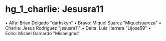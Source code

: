 # hg_1_charlie: Jesusra11
• Alfa: Brian Delgado "darkskyn"
• Bravo: Miquel Suarez "Miquelsuareza"
• Charlie: Jesus Rodriguez "jesusra11"
• Delta: Luis Herrera "Lijose59"
• Echo: Misael Gamardo "Misaelgmd"
